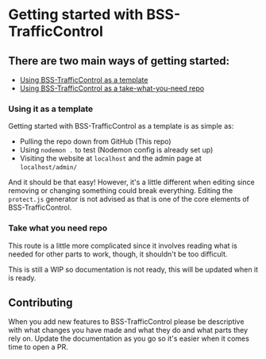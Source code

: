 # Getting started with BSS-TrafficControl
## There are two main ways of getting started:
- [Using BSS-TrafficControl as a template](#using-it-as-a-template)
- [Using BSS-TrafficControl as a take-what-you-need repo](#take-what-you-need-repo)

### Using it as a template
Getting started with BSS-TrafficControl as a template is as simple as:
- Pulling the repo down from GitHub (This repo)
- Using `nodemon .` to test (Nodemon config is already set up)
- Visiting the website at `localhost` and the admin page at `localhost/admin/`

And it should be that easy!
However, it's a little different when editing since removing or changing something could break everything.
Editing the `protect.js` generator is not advised as that is one of the core elements of BSS-TrafficControl.

### Take what you need repo
This route is a little more complicated since it involves reading what is needed for other parts to work, though, it shouldn't be too difficult.

This is still a WIP so documentation is not ready, this will be updated when it is ready.

## Contributing
When you add new features to BSS-TrafficControl please be descriptive with what changes you have made and what they do and what parts they rely on. Update the documentation as you go so it's easier when it comes time to open a PR.